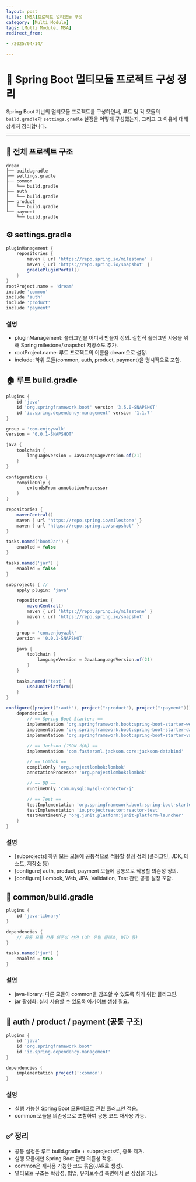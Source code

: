 ```yaml
---
layout: post
title: [MSA]프로젝트 멀티모듈 구성
category: [Multi Module]
tags: [Multi Module, MSA]
redirect_from:

- /2025/04/14/

---
```

# 🧱 Spring Boot 멀티모듈 프로젝트 구성 정리

Spring Boot 기반의 멀티모듈 프로젝트를 구성하면서, 루트 및 각 모듈의 `build.gradle`과 `settings.gradle` 설정을 어떻게 구성했는지, 그리고 그 이유에 대해 상세히 정리합니다.

---

## 📂 전체 프로젝트 구조

```plaintext
dream
├── build.gradle
├── settings.gradle
├── common
│   └── build.gradle
├── auth
│   └── build.gradle
├── product
│   └── build.gradle
└── payment
    └── build.gradle
```

## ⚙️ settings.gradle
```groovy
pluginManagement {
    repositories {
        maven { url 'https://repo.spring.io/milestone' }
        maven { url 'https://repo.spring.io/snapshot' }
        gradlePluginPortal()
    }
}
rootProject.name = 'dream'
include 'common'
include 'auth'
include 'product'
include 'payment'
```
### 설명   
- pluginManagement: 플러그인을 어디서 받을지 정의. 실험적 플러그인 사용을 위해 Spring milestone/snapshot 저장소도 추가.
- rootProject.name: 루트 프로젝트의 이름을 dream으로 설정.
- include: 하위 모듈(common, auth, product, payment)을 명시적으로 포함.

## 🏠 루트 build.gradle
```groovy
plugins {
    id 'java'
    id 'org.springframework.boot' version '3.5.0-SNAPSHOT'
    id 'io.spring.dependency-management' version '1.1.7'
}

group = 'com.enjoywalk'
version = '0.0.1-SNAPSHOT'

java {
    toolchain {
        languageVersion = JavaLanguageVersion.of(21)
    }
}

configurations {
    compileOnly {
        extendsFrom annotationProcessor
    }
}

repositories {
    mavenCentral()
    maven { url 'https://repo.spring.io/milestone' }
    maven { url 'https://repo.spring.io/snapshot' }
}

tasks.named('bootJar') {
    enabled = false
}

tasks.named('jar') {
    enabled = false
}

subprojects { // 
    apply plugin: 'java'

    repositories {
        mavenCentral()
        maven { url 'https://repo.spring.io/milestone' }
        maven { url 'https://repo.spring.io/snapshot' }
    }

    group = 'com.enjoywalk'
    version = '0.0.1-SNAPSHOT'

    java {
        toolchain {
            languageVersion = JavaLanguageVersion.of(21)
        }
    }

    tasks.named('test') {
        useJUnitPlatform()
    }
}

configure([project(":auth"), project(":product"), project(":payment")]) {
    dependencies {
        // == Spring Boot Starters ==
        implementation 'org.springframework.boot:spring-boot-starter-web'
        implementation 'org.springframework.boot:spring-boot-starter-data-jpa'
        implementation 'org.springframework.boot:spring-boot-starter-validation'

        // == Jackson (JSON 처리) ==
        implementation 'com.fasterxml.jackson.core:jackson-databind'

        // == Lombok ==
        compileOnly 'org.projectlombok:lombok'
        annotationProcessor 'org.projectlombok:lombok'

        // == DB ==
        runtimeOnly 'com.mysql:mysql-connector-j'

        // == Test ==
        testImplementation 'org.springframework.boot:spring-boot-starter-test'
        testImplementation 'io.projectreactor:reactor-test'
        testRuntimeOnly 'org.junit.platform:junit-platform-launcher'
    }
}
```
### 설명
- [subprojects] 하위 모든 모듈에 공통적으로 적용할 설정 정의 (플러그인, JDK, 테스트, 저장소 등)
- [configure] auth, product, payment 모듈에 공통으로 적용할 의존성 정의.
- [configure] Lombok, Web, JPA, Validation, Test 관련 공통 설정 포함.

## 📁 common/build.gradle
```groovy
plugins {
    id 'java-library'
}

dependencies {
    // 공통 모듈 전용 의존성 선언 (예: 유틸 클래스, DTO 등)
}

tasks.named('jar') {
    enabled = true
}
```
### 설명
- java-library: 다른 모듈이 common을 참조할 수 있도록 하기 위한 플러그인.
- jar 활성화: 실제 사용할 수 있도록 아카이브 생성 필요.


## 📁 auth / product / payment (공통 구조)
```groovy
plugins {
    id 'java'
    id 'org.springframework.boot'
    id 'io.spring.dependency-management'
}

dependencies {
    implementation project(':common')
}
```
### 설명
- 실행 가능한 Spring Boot 모듈이므로 관련 플러그인 적용.
- common 모듈을 의존성으로 포함하여 공통 코드 재사용 가능.

## ✅ 정리
- 공통 설정은 루트 build.gradle + subprojects로, 중복 제거.
- 실행 모듈에만 Spring Boot 관련 의존성 적용.
- common은 재사용 가능한 코드 묶음(JAR로 생성).
- 멀티모듈 구조는 확장성, 협업, 유지보수성 측면에서 큰 장점을 가짐.

